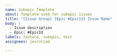 ```yaml
---
name: Subepic Template
about: Template used for subepic issues
title: "[Issue Group] [Epic #EpicId] Issue Name"
body: |
  - Issue description
  - Epic: #EpicId
labels: feature, subepic, test
assignees: jesrolcad

---
```



